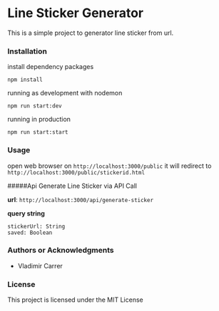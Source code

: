 Line Sticker Generator
====
This is a simple project to generator line sticker from url.

### Installation
install dependency packages 
```
npm install
```
running as development with nodemon
```
npm run start:dev
```
running in production
```
npm run start:start
```
### Usage
open web browser on ``http://localhost:3000/public`` it will redirect to ``http://localhost:3000/public/stickerid.html`` 

#####Api
Generate Line Sticker via API Call

**url**: ``http://localhost:3000/api/generate-sticker``

**query string**
```
stickerUrl: String
saved: Boolean 
```



<h3>Authors or Acknowledgments</h3>
<ul>
  <li>Vladimir Carrer</li>
</ul>

<h3>License</h3>

This project is licensed under the MIT License

